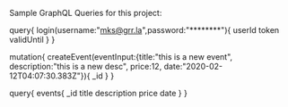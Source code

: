 Sample GraphQL Queries for this project:

query{
  login(username:"mks@grr.la",password:"********"){
    userId
    token
    validUntil
  }
}


mutation{
  createEvent(eventInput:{title:"this is a new event", description:"this is a new desc", price:12, date:"2020-02-12T04:07:30.383Z"}){
    _id
  }
}

query{
  events{
    _id
    title
    description
    price
    date
  }
}